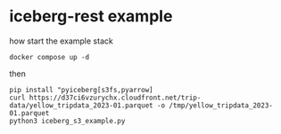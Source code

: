 # iceberg-rest example

how start the example stack

```shell
docker compose up -d
```

then 

```shell
pip install "pyiceberg[s3fs,pyarrow]
curl https://d37ci6vzurychx.cloudfront.net/trip-data/yellow_tripdata_2023-01.parquet -o /tmp/yellow_tripdata_2023-01.parquet
python3 iceberg_s3_example.py
```